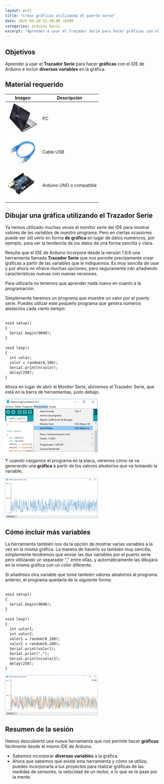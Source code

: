 ```yaml
---
layout: post
title: "Crear gráficas utilizando el puerto serie"
date: 2025-04-26 12:30:00 +0200
categories: arduino basic
excerpt: "Aprender a usar el Trazador Serie para hacer gráficas con el IDE de Arduino e incluir diversas variables en la gráfica."
---
```


[img1]: /assets/images/ard/ard_08_01.png "Trazador"
[img2]: /assets/images/ard/ard_08_02.png "Gráfica una variable"
[img3]: /assets/images/ard/ard_08_03.png "Gráfica dos variables"

## Objetivos

Aprender a usar el **Trazador Serie** para hacer **gráficas** con el IDE de Arduino e incluir **diversas variables** en la gráfica.

## Material requerido

| Imagen                                                               | Descripción               |
| -------------------------------------------------------------------- | ------------------------ |
| ![PC](/assets/images/material/mat_portatil.jpg) | PC                       |
| ![Cable USB](/assets/images/material/mat_cableusb.png) | Cable USB                |
| ![Arduino Uno](/assets/images/material/mat_unor3.png)    | Arduino UNO o compatible |

## Dibujar una gráfica utilizando el Trazador Serie

Ya hemos utilizado muchas veces el monitor serie del IDE para mostrar valores de las variables de nuestro programa. Pero en ciertas ocasiones puede ser útil verlo en forma **de gráfica** en lugar de datos numéricos, por ejemplo, para ver la tendencia de los datos de una forma sencilla y clara.

Resulta que el IDE de Arduino incorpora desde la versión 1.6.6 una herramienta llamada **Trazador Serie** que nos permite precisamente crear gráficas a partir de las variables que le indiquemos. Es muy sencilla de usar y por ahora no ofrece muchas opciones, pero seguramente irán añadiendo características nuevas con nuevas versiones.

Para utilizarla no tenemos que aprender nada nuevo en cuanto a la programación.

Simplemente haremos un programa que muestre un valor por el puerto serie. Puedes
utilizar este pequeño programa que genera números aleatorios cada cierto
tiempo:

```Arduino

void setup()
{
  Serial.begin(9600);
}

void loop()
{
  int valor;
  valor = random(0,100);
  Serial.println(valor);
  delay(250);
}
```

Ahora en lugar de abrir el Monitor Serie, abriremos el Trazador Serie,
que está en la barra de herramientas, justo debajo.

![Trazador][img1]

Y cuando cargamos el programa en la placa, veremos cómo se va generando una
**gráfica** a partir de los valores aleatorios que va tomando la variable.

![Gráfica una variable][img2]

## Cómo incluir más variables

La herramienta también nos da la opción de mostrar varias variables a la vez en
la misma gráfica. La manera de hacerlo es también muy sencilla,
simplemente tendremos que enviar las dos variables por el puerto serie pero
utilizando un separador "," entre ellas, y automáticamente las dibujará
en la misma gráfica con un color diferente.

Si añadimos otra variable que tome también valores aleatorios al
programa anterior, el programa quedaría de la siguiente forma:

```Arduino

void setup()
{
  Serial.begin(9600);
}

void loop()
{
  int valor1;
  int valor2;
  valor1 = random(0,100);
  valor2 = random(0,100);
  Serial.print(valor1);
  Serial.print(",");
  Serial.println(valor2);
  delay(250);
}
```

![Gráfica dos variables][img3]

## Resumen de la sesión

Hemos descubierto una nueva herramienta que nos permite hacer **gráficas** fácilmente
desde el mismo IDE de Arduino.

- Sabemos incorporar **diversas variables** a la gráfica.
- Ahora que sabemos que existe esta herramienta y cómo se utiliza, puedes incorporarla a tus proyectos para realizar gráficas de las medidas de sensores, la velocidad de un motor, o lo que se te pase por la mente.
